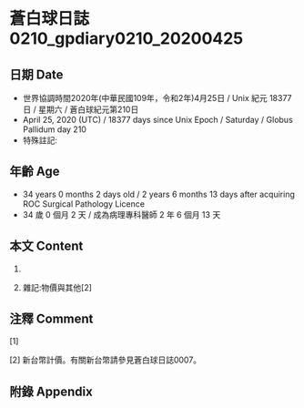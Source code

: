 # 蒼白球日誌0210_gpdiary0210_20200425 #

## 日期 Date ##

* 世界協調時間2020年(中華民國109年，令和2年)4月25日 / Unix 紀元 18377 日 / 星期六 / 蒼白球紀元第210日
* April 25, 2020 (UTC) / 18377 days since Unix Epoch / Saturday / Globus Pallidum day 210
* 特殊註記:

## 年齡 Age ##

* 34 years 0 months 2 days old / 2 years 6 months 13 days after acquiring ROC Surgical Pathology Licence
* 34 歲 0 個月 2 天 / 成為病理專科醫師 2 年 6 個月 13 天

## 本文 Content ##

1. 

    
2. 雜記:物價與其他[2]

    

## 注釋 Comment ##

[1] 


[2] 新台幣計價。有關新台幣請參見蒼白球日誌0007。



## 附錄 Appendix ##

